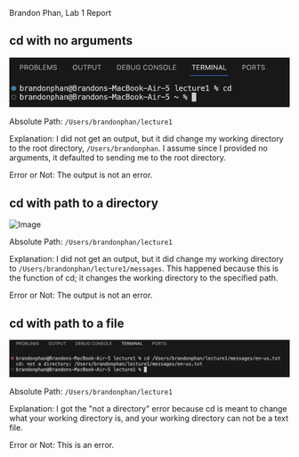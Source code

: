 Brandon Phan, Lab 1 Report

## cd with no arguments

![Image](cd-no-args.png)

Absolute Path: `/Users/brandonphan/lecture1`

Explanation: I did not get an output, but it did change my working directory to the root directory, `/Users/brandonphan`. 
 I assume since I provided no arguments, it defaulted to sending me to the root directory.

Error or Not: The output is not an error. 


## cd with path to a directory

![Image](cd-directory-arg-correct.png)

Absolute Path: `/Users/brandonphan/lecture1`

Explanation: I did not get an output, but it did change my working directory to `/Users/brandonphan/lecture1/messages`. This happened because this is the function of cd; it changes the working directory to the specified path.

Error or Not: The output is not an error. 


## cd with path to a file

![Image](cd-file-arg.png)

Absolute Path: `/Users/brandonphan/lecture1`

Explanation: I got the "not a directory" error because cd is meant to change what your working directory is, and your working directory can not be a text file. 

Error or Not: This is an error. 
